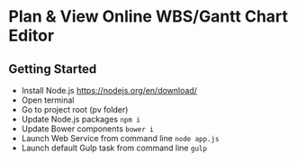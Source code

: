 # Plan & View Online WBS/Gantt Chart Editor

## Getting Started
 - Install Node.js https://nodejs.org/en/download/
 - Open terminal
 - Go to project root (pv folder)
 - Update Node.js packages `npm i`
 - Update Bower components `bower i`
 - Launch Web Service from command line `node app.js`
 - Launch default Gulp task from command line `gulp`